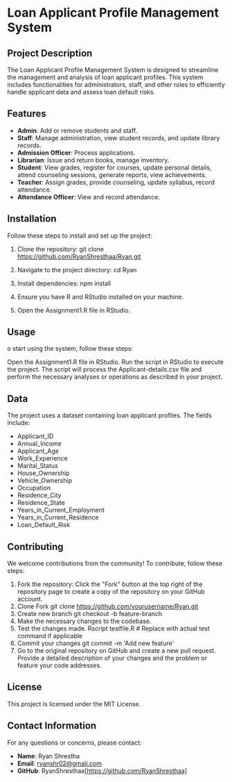  # Loan Applicant Profile Management System #

## Project Description
The Loan Applicant Profile Management System is designed to streamline the management and analysis of loan applicant profiles. This system includes functionalities for administrators, staff, and other roles to efficiently handle applicant data and assess loan default risks.

## Features
- **Admin**: Add or remove students and staff.
- **Staff**: Manage administration, view student records, and update library records.
- **Admission Officer**: Process applications.
- **Librarian**: Issue and return books, manage inventory.
- **Student**: View grades, register for courses, update personal details, attend counseling sessions, generate reports, view achievements.
- **Teacher**: Assign grades, provide counseling, update syllabus, record attendance.
- **Attendance Officer**: View and record attendance.

## Installation
Follow these steps to install and set up the project:

1. Clone the repository:
   git clone https://github.com/RyanShresthaa/Ryan.git

2. Navigate to the project directory:
   cd Ryan

3. Install dependencies:
   npm install
4. Ensure you have R and RStudio installed on your machine.
5. Open the Assignment1.R file in RStudio.

## Usage
o start using the system, follow these steps:

Open the Assignment1.R file in RStudio.
Run the script in RStudio to execute the project.
The script will process the Applicant-details.csv file and perform the necessary analyses or operations as described in your project.

## Data
The project uses a dataset containing loan applicant profiles. The fields include:

- Applicant_ID
- Annual_Income
- Applicant_Age
- Work_Experience
- Marital_Status
- House_Ownership
- Vehicle_Ownership
- Occupation
- Residence_City
- Residence_State
- Years_in_Current_Employment
- Years_in_Current_Residence
- Loan_Default_Risk
  
## Contributing
We welcome contributions from the community! To contribute, follow these steps:

1. Fork the repository:
Click the "Fork" button at the top right of the repository page to create a copy of the repository on your GitHub account.
2. Clone Fork
git clone https://github.com/yourusername/Ryan.git
3. Create new branch
   git checkout -b feature-branch
4. Make the necessary changes to the codebase.
5. Test the changes made.
   Rscript testfile.R  # Replace with actual test command if applicable
6. Commit your changes
   git commit -m 'Add new feature'
7. Go to the original repository on GitHub and create a new pull request. Provide a detailed description of your changes and the problem or feature your code addresses.


## License
This project is licensed under the MIT License.

## Contact Information
For any questions or concerns, please contact:
- **Name**: Ryan Shrestha
- **Email**: ryanshr02@gmail.com
- **GitHub**: RyanShresthaa[https://github.com/RyanShresthaa]
